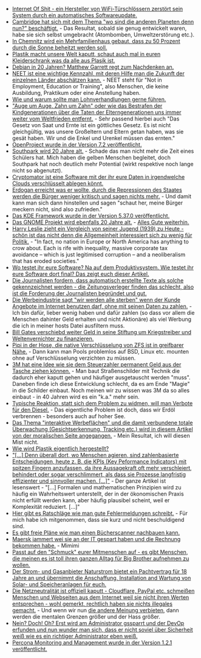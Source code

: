 * [Internet Of Shit - ein Hersteller von WiFi-Türschlössern zerstört sein System durch ein automatisches Softwareupdate.](https://www.heise.de/newsticker/meldung/Fehlerhaftes-Firmware-Update-legt-smarte-Tuerschloesser-lahm-3798706.html)
* [Cambridge hat sich mit dem Thema "wo sind die anderen Planeten denn nun?" beschäftigt.](https://blog.fefe.de/?ts=a76e12f7) - Das Resultat, sobald sie genug entwickelt waren, habe sie sich selbst umgebracht (Atombomben, Umweltzerstörung etc.).
* [In Chemnitz wird ein Mehrfamilienhaus gebaut, dass zu 50 Prozent durch die Sonne beheitzt werden soll.](http://www.sonnenseite.com/de/wirtschaft/neues-mehrfamilien-sonnenhaus-projekt-in-chemnitz.html)
* [Plastik macht unsere Welt kaputt, schaut auch mal in euren Kleiderschrank was da alle aus Plasik ist.](http://www.sonnenseite.com/de/umwelt/synthetik-kleidung-bedroht-die-weltmeere.html)
* [Debian in 20 Jahren? Matthew Garrett regt zum Nachdenken an.](https://www.pro-linux.de/news/1/25040/matthew-garrett-%C3%BCber-debians-zukunft.html)
* [NEET ist eine wichtige Kennzahl, mit deren Hilfe man die Zukunft der einzelnen Länder abschätzen kann.](https://www.heise.de/tp/features/Eurostat-Die-abgehaengte-Jugend-in-EU-Staaten-3798969.html) - NEET steht für "Not in Employment, Education or Training", also Menschen, die keine Ausbildung, Praktikum oder eine Anstellung haben.
* [Wie und warum sollte man Lohnverhandlungen gerne führen.](https://opensource.com/article/17/8/how-negotiate-your-salary)
* ["Auge um Auge, Zahn um Zahn" oder wie das Bestrafen der Kindgenerationen über die Taten der Elterngenerationen uns immer weiter vom Weltfrieden entfernt.](http://npr.news.eulu.info/2017/08/14/die-ewigen-raecher-und-vergelter/?pk_campaign=feed&pk_kwd=die-ewigen-raecher-und-vergelter) - Sehr passend hierbei auch "Das Gesetz von Saat und Ernte ist ein göttliches Gesetz. Es ist nicht gleichgültig, was unsere Großeltern und Eltern getan haben, was sie gesät haben. Wir und die Enkel und Urenkel müssen das ernten."
* [OpenProject wurde in der Version 7.2 veröffentlicht.](https://www.pro-linux.de/news/1/25042/openproject-72-freigegeben.html)
* [Southpark wird 20 Jahre alt.](https://www.golem.de/news/south-park-20-jahre-vulgaere-gelungene-gesellschaftskritik-1708-129464.html) - Schade das man nicht mehr die Zeit eines Schülers hat. Mich haben die gelben Menschen begleitet, doch Southpark hat noch deutlich mehr Potential (wirkt respektive noch lange nicht so abgenutzt).
* [Cryptomator ist eine Software mit der ihr eure Daten in irgendwelche Clouds verschlüsselt ablegen könnt.](https://cryptomator.org/)
* [Erdogan erreicht was er wollte, durch die Repressionen des Staates werden die Bürger weniger kritisch und sagen nichts mehr.](https://www.heise.de/newsticker/meldung/Tuerkei-Kraeftige-Selbstzensur-nach-gescheitertem-Coup-3801643.html) - Und damit kann man sich dann hinstellen und sagen "schaut her, meine Bürger meckern nicht, sind also zufrieden."
* [Das KDE Framework wurde in der Version 5.37.0 veröffentlicht.](https://www.pro-linux.de/news/1/25045/kde-frameworks-5370-freigegeben.html)
* [Das GNOME Projekt wird ebenfalls 20 Jahre alt.](https://www.gnome.org/news/2017/08/twenty-years-strong/) - [Alles Gute weiterhin.](http://www.happybirthdaygnome.org/)
* [Harry Leslie zieht ein Vergleich von seiner Jugend (1939) zu Heute - schön ist das nicht denn die Allgemeinheit interessiert sich zu wenig für Politik.](https://www.theguardian.com/commentisfree/2017/aug/14/1939-second-world-war-fascist-thundering-approach-hitler) - "In fact, no nation in Europe or North America has anything to crow about. Each is rife with inequality, massive corporate tax avoidance – which is just legitimised corruption – and a neoliberalism that has eroded societies."
* [Wo testet ihr eure Software? Na auf dem Produktivsystem. Wie testet ihr eure Software dort final? Das zeigt euch dieser Artikel.](https://opensource.com/article/17/8/testing-production)
* [Die Journalisten fordern, dass automatisch erstellte Texte als solche gekennzeichnet werden - die Zeitungsverleger finden das schlecht, also ist die Forderung der Journalisten begründet und gut.](https://www.heise.de/newsticker/meldung/Nachrichten-von-Algorithmen-Journalisten-fordern-Kennzeichnung-3802269.html)
* [Die Werbeindustrie sagt "wir werden alle sterben" wenn der Kunde Angebote im Internet benutzen darf, ohne mit seinen Daten zu zahlen.](https://www.heise.de/newsticker/meldung/Online-Werbung-AB-greift-E-Privacy-Plaene-der-EU-an-3802343.html) - Ich bin dafür, lieber wenig haben und dafür zahlen (so dass vor allem die Menschen dahinter Geld erhalten und nicht Aktionäre) als viel Werbung die ich in meiner hosts Datei ausfiltern muss.
* [Bill Gates verschiebd weiter Geld in seine Stiftung um Kriegstreiber und Weltenvernichter zu finanzieren.](https://www.heise.de/newsticker/meldung/Bill-Gates-gibt-64-Millionen-Microsoft-Aktien-ab-3802577.html)
* [Pipi in der Hose, die native Verschlüsselung von ZFS ist in greifbarer Nähe.](https://www.pro-linux.de/news/1/25049/zfs-f%C3%BCr-linux-erh%C3%A4lt-verschl%C3%BCsselungsoption.html) - Dann kann man Pools problemlos auf BSD, Linux etc. mounten ohne auf Verschlüsselung verzichten zu müssen.
* [3M hat eine Idee wie sie dem Steuerzahler permanent Geld aus der Tasche ziehen können.](https://www.golem.de/news/3m-verkehrsschilder-informieren-autonom-fahrende-autos-1708-129491.html) - Man baut Straßenschilder mit Technik die dadurch eher kaputt gehen und häufiger ausgetauscht werden "muss". Daneben finde ich diese Entwicklung schlecht, da es am Ende "Magie" in die Schilder einbaut. Noch meinen wir zu wissen was 3M da so alles einbaut - in 40 Jahren wird es ein "k.a." mehr sein.
* [Typische Reaktion, statt sich dem Problem zu widmen, will man Verbote für den Diesel.](https://www.heise.de/tp/features/Dieselgate-oder-wie-man-sich-selbst-beluegt-3801714.html) - Das eigentliche Problem ist doch, dass wir Erdöl verbrennen - besonders auch auf hoher See.
* [Das Thema "interaktive Werbeflächen" und die damit verbundene totale Überwachung (Gesichtserkennung, Tracking etc.) wird in diesem Artikel von der moralischen Seite angegangen.](https://www.heise.de/tp/features/Neue-Spione-in-den-Strassen-auf-den-Plaetzen-und-in-den-Laeden-3797118.html) - Mein Resultat, ich will diesen Mist nicht.
* [Wie wird Plastik eigentlich hergestellt?](https://www.careelite.de/was-ist-plastik)
* ["[...] Denn überall dort, wo Menschen agieren, sind zahlenbasierte Entscheidungen, heute z. B. die KPIs (Key Peformance Indicators) mit spitzen Fingern anzufassen, da ihre Aussagekraft oft mehr verschleiert, behindert oder sogar verschlimmert, als dass sie Prozesse langfristig effizienter und sinnvoller machen. [...]"](https://www.heise.de/tp/features/Alles-ist-eingepreist-3798692.html) - Der ganze Artikel ist lesenswert - "[...] Formalen und mathematischen Prinzipien wird zu häufig ein Wahrheitswert unterstellt, der in der ökonomischen Praxis nicht erfüllt werden kann, aber häufig plausibel scheint, weil er Komplexität reduziert. [...]"
* [Hier gibt es Ratschläge wie man gute Fehlermeldungen schreibt.](https://opensource.com/article/17/8/write-effective-error-messages) - Für mich habe ich mitgenommen, dass sie kurz und nicht beschuldigend sind.
* [Es gibt freie Pläne wie man einen Bücherscanner nachbauen kann.](https://www.heise.de/make/meldung/Automatischer-Buchscanner-3D-Konstruktionsdaten-zum-Gratis-Download-3802644.html)
* [Maersk jammert wei sie an der IT gespart haben und die Rechnung bekommen habe.](https://www.heise.de/newsticker/meldung/NotPetya-Maersk-erwartet-bis-zu-300-Millionen-Dollar-Verlust-3804688.html) - Mimimi
* [Passt auf den "Schmuck" eurer Mitmenschen auf - es gibt Menschen, die meinen es ist toll ihren ganzen Alltag für Big Brother aufnehmen zu wollen.](https://www.golem.de/news/frontrow-halskette-als-kamera-zum-dauerfilmen-1708-129530.html)
* [Der Strom- und Gasanbieter Naturstrom bietet ein Pachtvertrag für 18 Jahre an und übernimmt die Anschaffung, Installation and Wartung von Solar- und Speicheranlagen für euch.](http://www.sonnenseite.com/de/energie/energiewende-fuer-zuhause.html)
* [Die Netzneutralität ist offiziell kaputt - Cloudflare, PayPal etc. schmeißen Menschen und Webseiten aus dem Internet weil sie nicht ihren Werten entsprechen - wohl gemerkt, rechtlich haben sie nichts illegales gemacht.](https://tuxproject.de/blog/2017/08/das-internet-ist-kaputt-und-kein-nazi-traegt-daran-die-schuld/) - Und wenn wir nun [die andere Meinung verbieten](https://blog.fefe.de/?ts=a76b6185), dann werden die mentalen Grenzen größer und der Hass größer.
* [Nein? Doch! Oh? Erst wird am Administrator gssparrt und der DevOp erfunden und nun wunder man sich, dass er nicht soviel über Sicherheit weiß wie es ein richtiger Administrator eben weiß.](https://www.heise.de/developer/meldung/DevOps-Studie-zeigt-Nachholbedarf-beim-Security-Wissen-3805746.html)
* [Percona Monitoring and Management wurde in der Version 1.2.1 veröffentlicht.](https://www.percona.com/blog/2017/08/16/percona-monitoring-and-management-1-2-1-is-now-available/)
